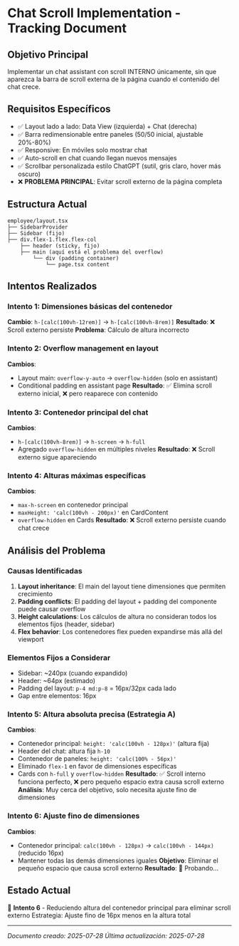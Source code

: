 # Chat Scroll Implementation - Tracking Document

## Objetivo Principal
Implementar un chat assistant con scroll INTERNO únicamente, sin que aparezca la barra de scroll externa de la página cuando el contenido del chat crece.

## Requisitos Específicos
- ✅ Layout lado a lado: Data View (izquierda) + Chat (derecha)
- ✅ Barra redimensionable entre paneles (50/50 inicial, ajustable 20%-80%)
- ✅ Responsive: En móviles solo mostrar chat
- ✅ Auto-scroll en chat cuando llegan nuevos mensajes
- ✅ Scrollbar personalizada estilo ChatGPT (sutil, gris claro, hover más oscuro)
- ❌ **PROBLEMA PRINCIPAL**: Evitar scroll externo de la página completa

## Estructura Actual
```
employee/layout.tsx
├── SidebarProvider
├── Sidebar (fijo)
├── div.flex-1.flex.flex-col
    ├── header (sticky, fijo)
    ├── main (aquí está el problema del overflow)
        └── div (padding container)
            └── page.tsx content
```

## Intentos Realizados

### Intento 1: Dimensiones básicas del contenedor
**Cambio**: `h-[calc(100vh-12rem)]` → `h-[calc(100vh-8rem)]`
**Resultado**: ❌ Scroll externo persiste
**Problema**: Cálculo de altura incorrecto

### Intento 2: Overflow management en layout
**Cambios**:
- Layout main: `overflow-y-auto` → `overflow-hidden` (solo en assistant)
- Conditional padding en assistant page
**Resultado**: ✅ Elimina scroll externo inicial, ❌ pero reaparece con contenido

### Intento 3: Contenedor principal del chat
**Cambios**:
- `h-[calc(100vh-8rem)]` → `h-screen` → `h-full`
- Agregado `overflow-hidden` en múltiples niveles
**Resultado**: ❌ Scroll externo sigue apareciendo

### Intento 4: Alturas máximas específicas
**Cambios**:
- `max-h-screen` en contenedor principal
- `maxHeight: 'calc(100vh - 200px)'` en CardContent
- `overflow-hidden` en Cards
**Resultado**: ❌ Scroll externo persiste cuando chat crece

## Análisis del Problema

### Causas Identificadas
1. **Layout inheritance**: El main del layout tiene dimensiones que permiten crecimiento
2. **Padding conflicts**: El padding del layout + padding del componente puede causar overflow
3. **Height calculations**: Los cálculos de altura no consideran todos los elementos fijos (header, sidebar)
4. **Flex behavior**: Los contenedores flex pueden expandirse más allá del viewport

### Elementos Fijos a Considerar
- Sidebar: ~240px (cuando expandido)
- Header: ~64px (estimado)
- Padding del layout: `p-4 md:p-8` = 16px/32px cada lado
- Gap entre elementos: 16px

### Intento 5: Altura absoluta precisa (Estrategia A)
**Cambios**:
- Contenedor principal: `height: 'calc(100vh - 128px)'` (altura fija)
- Header del chat: altura fija `h-10`
- Contenedor de paneles: `height: 'calc(100% - 56px)'`
- Eliminado `flex-1` en favor de dimensiones específicas
- Cards con `h-full` y `overflow-hidden`
**Resultado**: ✅ Scroll interno funciona perfecto, ❌ pero pequeño espacio extra causa scroll externo
**Análisis**: Muy cerca del objetivo, solo necesita ajuste fino de dimensiones

### Intento 6: Ajuste fino de dimensiones
**Cambios**:
- Contenedor principal: `calc(100vh - 128px)` → `calc(100vh - 144px)` (reducido 16px)
- Mantener todas las demás dimensiones iguales
**Objetivo**: Eliminar el pequeño espacio que causa scroll externo
**Resultado**: 🔄 Probando...

## Estado Actual
🔄 **Intento 6** - Reduciendo altura del contenedor principal para eliminar scroll externo
Estrategia: Ajuste fino de 16px menos en la altura total

---
*Documento creado: 2025-07-28*
*Última actualización: 2025-07-28*
